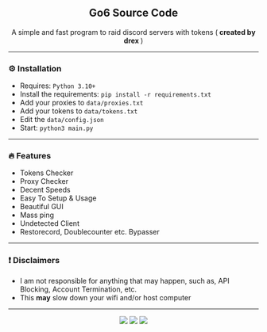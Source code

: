 <div align="center">  
  <h2 align="center">Go6 Source Code</h2>
  <p align="center">
    A simple and fast program to raid discord servers with tokens (<b> created by drex </b>)
  </p>
</div>

---

### ⚙️ Installation

- Requires: `Python 3.10+`
- Install the requirements: `pip install -r requirements.txt`
- Add your proxies to `data/proxies.txt`
- Add your tokens to `data/tokens.txt`
- Edit the `data/config.json`
- Start: `python3 main.py`

---

### 🔥 Features

- Tokens Checker
- Proxy Checker
- Decent Speeds
- Easy To Setup & Usage
- Beautiful GUI
- Mass ping
- Undetected Client
- Restorecord, Doublecounter etc. Bypasser

---

### ❗ Disclaimers

- I am not responsible for anything that may happen, such as, API Blocking, Account Termination, etc.
- This **may** slow down your wifi and/or host computer

---

<p align="center">
  <img src="https://img.shields.io/github/license/unforgivenwave/go6-source-code?style=for-the-badge&labelColor=%23e68bbe&color=%23fde4f2"/>
  <img src="https://img.shields.io/github/stars/unforgivenwave/go6-source-code?style=for-the-badge&labelColor=%23e68bbe&color=%23fde4f2"/>
  <img src="https://img.shields.io/github/languages/top/unforgivenwave/go6-source-code?style=for-the-badge&labelColor=%23e68bbe&color=%23fde4f2"/>
</p>
